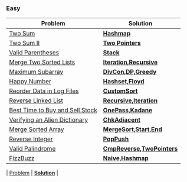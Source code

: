 ### Easy

| Problem | Solution |
| ------------ |  ------------ | 
| [Two Sum](https://leetcode.com/problems/two-sum/) | [**Hashmap**](easy/TwoSum) | 
| [Two Sum II](https://leetcode.com/problems/two-sum-ii-input-array-is-sorted/) | [**Two Pointers**](medium/Two_Sum_II) | 
| [Valid Parentheses](https://leetcode.com/problems/valid-parentheses/) | [**Stack**](easy/Valid_Parentheses) | 
| [Merge Two Sorted Lists](https://leetcode.com/problems/merge-two-sorted-lists/) | [**Iteration,Recursive**](easy/Merge_Two_Sorted_Lists) |  
| [Maximum Subarray](https://leetcode.com/problems/maximum-subarray/) |  [**DivCon,DP,Greedy**](easy/Maximum_subarray) | 
| [Happy Number](https://leetcode.com/problems/happy-number/) | [**Hashset,Floyd**](easy/Happy_number) | 
| [Reorder Data in Log Files](https://leetcode.com/problems/reorder-data-in-log-files/) | [**CustomSort**](easy/Reorder_Data_in_Log_Files) |
| [Reverse Linked List](https://leetcode.com/problems/reverse-linked-list/) | [**Recursive,Iteration**](easy/Reverse_LinkedList) | 
| [Best Time to Buy and Sell Stock](https://leetcode.com/problems/best-time-to-buy-and-sell-stock/) |  [**OnePass,Kadane**](easy/Best_time)|
| [Verifying an Alien Dictionary](https://leetcode.com/problems/verifying-an-alien-dictionary/) | [**ChkAdjacent**](easy/Alien_dictionary) |
| [Merge Sorted Array](https://leetcode.com/problems/merge-sorted-array/) | [**MergeSort,Start,End**](easy/Merge_Sorted_Array) |
| [Reverse Integer](https://leetcode.com/problems/reverse-integer/) | [**PopPush**](easy/Reverse_Integer)| 
| [Valid Palindrome](https://leetcode.com/problems/valid-palindrome/) | [**CmpReverse,TwoPointers**](easy/Valid_Palindrome) |
| [FizzBuzz](https://leetcode.com/problems/fizz-buzz/solution/) | [**Naive,Hashmap**](easy/FizzBuzz) |

| [Problem]() | [**Solution**]() | 